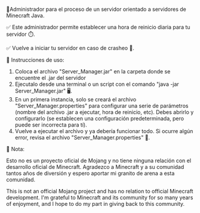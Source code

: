 🪻Administrador para el proceso de un servidor orientado a servidores de Minecraft Java.


✅ Este administrador permite establecer una hora de reinicio diaria para tu servidor ⏱️.

✅ Vuelve a iniciar tu servidor en caso de crasheo 🔄️.


📖 Instrucciones de uso:
1. Coloca el archivo "Server_Manager.jar" en la carpeta donde se encuentre el .jar del servidor
2. Ejecutalo desde una terminal o un script con el comando "java -jar Server_Manager.jar" 🖥️.
3. En un primera instancia, solo se creará el archivo "Server_Manager.properties" para configurar una serie de parámetros (nombre del archivo .jar a ejecutar, hora de reinicio, etc). Debes abrirlo y configurarlo (se establecen una configuración predeterminada, pero puede ser incorrecta para tí).
4. Vuelve a ejecutar el archivo y ya debería funcionar todo. Si ocurre algún error, revisa el archivo "Server_Manager.properties" 👀.

📒 Nota:

Esto no es un proyecto oficial de Mojang y no tiene ninguna relación con el desarrollo oficial de Minecraft. Agradezco a Minecraft y a su comunidad tantos años de diversión y espero aportar mi granito de arena a esta comunidad.

This is not an official Mojang project and has no relation to official Minecraft development. I'm grateful to Minecraft and its community for so many years of enjoyment, and I hope to do my part in giving back to this community.
